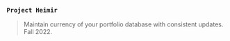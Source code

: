### `Project Heimir`
> Maintain currency of your portfolio database with consistent updates. Fall 2022.
